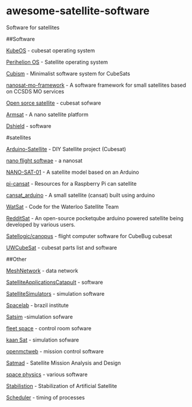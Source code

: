 # awesome-satellite-software
Software for satellites

##Software

[KubeOS](https://github.com/Cube-OS/cubeOS) - cubesat operating system

[Perihelion OS](https://github.com/Immortalin/Perihelion_OS) - Satellite operating system

[Cubism](https://github.com/Cubium/Cubium) - Minimalist software system for CubeSats 



[nanosat-mo-framework](https://github.com/esa/nanosat-mo-framework) - A software framework for small satellites based on CCSDS MO services

[Open sorce satellite](https://github.com/opensatelliteproject) - cubesat sofware

[Armsat](https://github.com/solderneer/ARMsat) - A nano satellite platform



[Dshield](https://github.com/dshield-proj) - software

#satellites

[Arduino-Satellite](https://github.com/MKme/Arduino-Satellite) - DIY Satellite project (Cubesat)

[nano flight softwae](https://github.com/TJREVERB/pfs) - a nanosat

[NANO-SAT-01](https://github.com/louis-e/NANO-SAT-01) - A satellite model based on an Arduino

[pi-cansat](https://github.com/accurrently/pi-cansat) - Resources for a Raspberry Pi can satellite

[cansat_arduino](https://github.com/Harishmmhari/cansat_arduino) - A small satellite (cansat) built using arduino

[WatSat](https://github.com/ManrajT/WatSat) - Code for the Waterloo Satellite Team

[RedditSat](https://github.com/gitter-badger/RedditSat) - An open-source pocketqube arduino powered satellite being developed by various users.

[Satellogic/canopus](https://github.com/satellogic/canopus) - flight computer software for CubeBug cubesat

[UWCubeSat](https://github.com/UWCubeSat) - cubesat parts list and software

##Other

[MeshNetwork](https://github.com/nasa/meshNetwork) - data network 

[SatelliteApplicationsCatapult](https://github.com/orgs/SatelliteApplicationsCatapult) - software 

[SatelliteSimulators](https://github.com/SatelliteSimulators) - simulation software

[Spacelab](https://github.com/spacelab-ufsc) - brazil institute

[Satsim](https://github.com/tlrobinson/satsim) -simulation sofware

[fleet space](https://github.com/fleetspace) - control room sofware

[kaan Sat](https://github.com/Kaan-Sat) - simulation sofware

[openmctweb](https://github.com/nasa/openmctweb) - mission control software

[Satmad](https://github.com/egemenimre) - Satellite Mission Analysis and Design

[space physics](https://github.com/space-physics) - various software

[Stabilistion](https://github.com/Walid-khaled/Stabilization-of-Artificial-Satellite) - Stabilization of Artificial Satellite

[Scheduler](https://github.com/andreanardin/OGNSS_scheduler) - timing of processes
